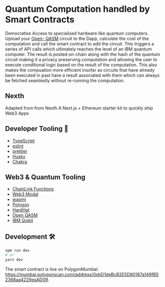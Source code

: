# Quantum Computation handled by Smart Contracts
Democratise Access to specialised hardware like quantum computers. Upload your [Open- QASM](https://openqasm.com) circuit to the Dapp, calculate the cost of the computation and call the smart contract to add the circuit. This triggers a series of API calls which ultimately reaches the level of an IBM quantum computer. The result is posted on-chain along with the hash of the quantum circuit making it a privacy preserving computation and allowing the user to execute conditional logic based on the result of the computation. This also makes the compuation more efficient insofar as circuits that have already been executed in past have a result associated with them which can always be fetched seamleslly without re-running the computation.

## Nexth

Adapted from from Nexth A Next.js + Ethereum starter kit to quickly ship Web3 Apps

## Developer Tooling 🧰

- [TypeScript](https://www.typescriptlang.org/)
- [eslint](https://eslint.org/)
- [prettier](https://prettier.io/)
- [Husky](https://typicode.github.io/husky/)
- [Chakra](https://chakra-ui.com)

## Web3 & Quantum Tooling 

- [ChainLink Functions](https://docs.chain.link/chainlink-functions#:~:text=Chainlink%20Functions%20eliminates%20the%20need,back%20to%20your%20smart%20contract.)
- [Web3 Modal](https://web3modal.com)
- [wagmi](https://wagmi.sh)
- [Polygon](https://polygon.technology)
- [HardHat](https://hardhat.org)
- [Open QASM](https://openqasm.com)
- [IBM Qiskit](https://qiskit.org)

## Development 🛠️

```bash
npm run dev
# or
yarn dev
```

The smart contract is live on PolygonMumbai: https://mumbai.polygonscan.com/address/0xbD1deBcB2E5D80187a149fB52368aa4229eaAD09.

